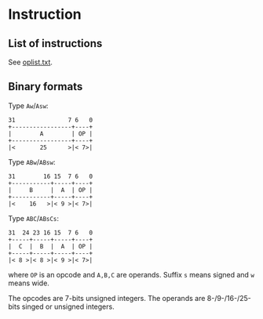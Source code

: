 # Instruction

## List of instructions

See [oplist.txt](../core/oplist.txt).

## Binary formats

Type `Aw`/`Asw`:

```text
31               7 6   0
+-----------------+----+
|        A        | OP |
+-----------------+----+
|<       25      >|< 7>|
```

Type `ABw`/`ABsw`:

```text
31        16 15  7 6   0
+-----------+-----+----+
|     B     |  A  | OP |
+-----------+-----+----+
|<    16   >|< 9 >|< 7>|
```

Type `ABC`/`ABsCs`:

```text
31  24 23 16 15  7 6   0
+-----+-----+-----+----+
|  C  |  B  |  A  | OP |
+-----+-----+-----+----+
|< 8 >|< 8 >|< 9 >|< 7>|
```

where `OP` is an opcode and `A,B,C` are operands.
Suffix `s` means signed and `w` means wide.

The opcodes are 7-bits unsigned integers.
The operands are 8-/9-/16-/25-bits singed or unsigned integers.
